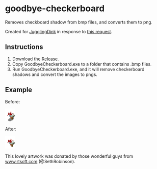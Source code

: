 # goodbye-checkerboard

Removes checkboard shadow from bmp files, and converts them to png.

Created for [JugglingDink](https://www.dinknetwork.com/user/JugglingDink/) in response to [this request](https://www.dinknetwork.com/forum.cgi?MID=205618).

## Instructions

1. Download the [Release](release/).
2. Copy GoodbyeCheckerboard.exe to a folder that contains .bmp files.
3. Run GoodbyeCheckerboard.exe, and it will remove checkerboard shadows and convert the images to pngs.

## Example

Before:

![Before](Example/before.png "Before")

After:

![After](Example/after.png "After")

This lovely artwork was donated by those wonderful guys from www.rtsoft.com (@SethRobinson).
